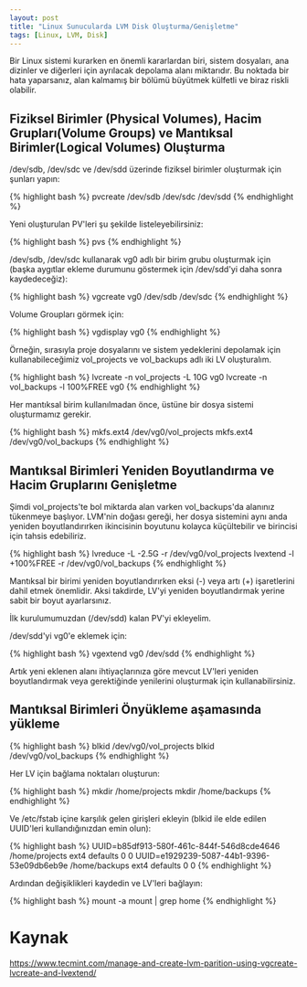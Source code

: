 ```yaml
---
layout: post
title: "Linux Sunucularda LVM Disk Oluşturma/Genişletme"
tags: [Linux, LVM, Disk]
---
```


Bir Linux sistemi kurarken en önemli kararlardan biri, sistem dosyaları, ana dizinler ve diğerleri için ayrılacak depolama alanı miktarıdır. Bu noktada bir hata yaparsanız, alan kalmamış bir bölümü büyütmek külfetli ve biraz riskli olabilir.

## Fiziksel Birimler (Physical Volumes), Hacim Grupları(Volume Groups) ve Mantıksal Birimler(Logical Volumes) Oluşturma

/dev/sdb, /dev/sdc ve /dev/sdd üzerinde fiziksel birimler oluşturmak için şunları yapın:

{% highlight bash %}
pvcreate /dev/sdb /dev/sdc /dev/sdd
{% endhighlight %}

Yeni oluşturulan PV'leri şu şekilde listeleyebilirsiniz:

{% highlight bash %}
pvs
{% endhighlight %}

/dev/sdb, /dev/sdc kullanarak vg0 adlı bir birim grubu oluşturmak için (başka aygıtlar ekleme durumunu göstermek için /dev/sdd'yi daha sonra kaydedeceğiz):

{% highlight bash %}
vgcreate vg0 /dev/sdb /dev/sdc
{% endhighlight %}

Volume Groupları görmek için:

{% highlight bash %}
vgdisplay vg0
{% endhighlight %}

Örneğin, sırasıyla proje dosyalarını ve sistem yedeklerini depolamak için kullanabileceğimiz vol_projects ve vol_backups adlı iki LV oluşturalım.

{% highlight bash %}
lvcreate -n vol_projects -L 10G vg0
lvcreate -n vol_backups -l 100%FREE vg0
{% endhighlight %}

Her mantıksal birim kullanılmadan önce, üstüne bir dosya sistemi oluşturmamız gerekir.

{% highlight bash %}
mkfs.ext4 /dev/vg0/vol_projects
mkfs.ext4 /dev/vg0/vol_backups
{% endhighlight %}

## Mantıksal Birimleri Yeniden Boyutlandırma ve Hacim Gruplarını Genişletme

Şimdi vol_projects'te bol miktarda alan varken vol_backups'da alanınız tükenmeye başlıyor. LVM'nin doğası gereği, her dosya sistemini aynı anda yeniden boyutlandırırken ikincisinin boyutunu kolayca küçültebilir ve birincisi için tahsis edebiliriz.

{% highlight bash %}
lvreduce -L -2.5G -r /dev/vg0/vol_projects
lvextend -l +100%FREE -r /dev/vg0/vol_backups
{% endhighlight %}

Mantıksal bir birimi yeniden boyutlandırırken eksi (-) veya artı (+) işaretlerini dahil etmek önemlidir. Aksi takdirde, LV'yi yeniden boyutlandırmak yerine sabit bir boyut ayarlarsınız.

İlk kurulumumuzdan (/dev/sdd) kalan PV'yi ekleyelim.

/dev/sdd'yi vg0'e eklemek için:

{% highlight bash %}
vgextend vg0 /dev/sdd
{% endhighlight %}

Artık yeni eklenen alanı ihtiyaçlarınıza göre mevcut LV'leri yeniden boyutlandırmak veya gerektiğinde yenilerini oluşturmak için kullanabilirsiniz.

## Mantıksal Birimleri Önyükleme aşamasında yükleme

{% highlight bash %}
blkid /dev/vg0/vol_projects
blkid /dev/vg0/vol_backups
{% endhighlight %}

Her LV için bağlama noktaları oluşturun:

{% highlight bash %}
mkdir /home/projects
mkdir /home/backups
{% endhighlight %}

Ve /etc/fstab içine karşılık gelen girişleri ekleyin (blkid ile elde edilen UUID'leri kullandığınızdan emin olun):

{% highlight bash %}
UUID=b85df913-580f-461c-844f-546d8cde4646 /home/projects	ext4 defaults 0 0
UUID=e1929239-5087-44b1-9396-53e09db6eb9e /home/backups ext4	defaults 0 0
{% endhighlight %}

Ardından değişiklikleri kaydedin ve LV'leri bağlayın:

{% highlight bash %}
mount -a
mount | grep home
{% endhighlight %}

# Kaynak

https://www.tecmint.com/manage-and-create-lvm-parition-using-vgcreate-lvcreate-and-lvextend/

